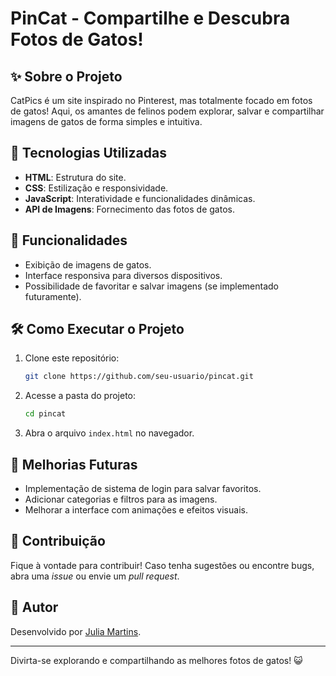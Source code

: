 # PinCat - Compartilhe e Descubra Fotos de Gatos!

## ✨ Sobre o Projeto
CatPics é um site inspirado no Pinterest, mas totalmente focado em fotos de gatos! Aqui, os amantes de felinos podem explorar, salvar e compartilhar imagens de gatos de forma simples e intuitiva.

## 📝 Tecnologias Utilizadas
- **HTML**: Estrutura do site.
- **CSS**: Estilização e responsividade.
- **JavaScript**: Interatividade e funcionalidades dinâmicas.
- **API de Imagens**: Fornecimento das fotos de gatos.

## 📖 Funcionalidades
- Exibição de imagens de gatos.
- Interface responsiva para diversos dispositivos.
- Possibilidade de favoritar e salvar imagens (se implementado futuramente).

## 🛠 Como Executar o Projeto
1. Clone este repositório:
   ```sh
   git clone https://github.com/seu-usuario/pincat.git
   ```
2. Acesse a pasta do projeto:
   ```sh
   cd pincat
   ```
3. Abra o arquivo `index.html` no navegador.

## 🌟 Melhorias Futuras
- Implementação de sistema de login para salvar favoritos.
- Adicionar categorias e filtros para as imagens.
- Melhorar a interface com animações e efeitos visuais.

## 👥 Contribuição
Fique à vontade para contribuir! Caso tenha sugestões ou encontre bugs, abra uma _issue_ ou envie um _pull request_.

## 👤 Autor
Desenvolvido por [Julia Martins](https://github.com/juh-mm).

---
Divirta-se explorando e compartilhando as melhores fotos de gatos! 😺

